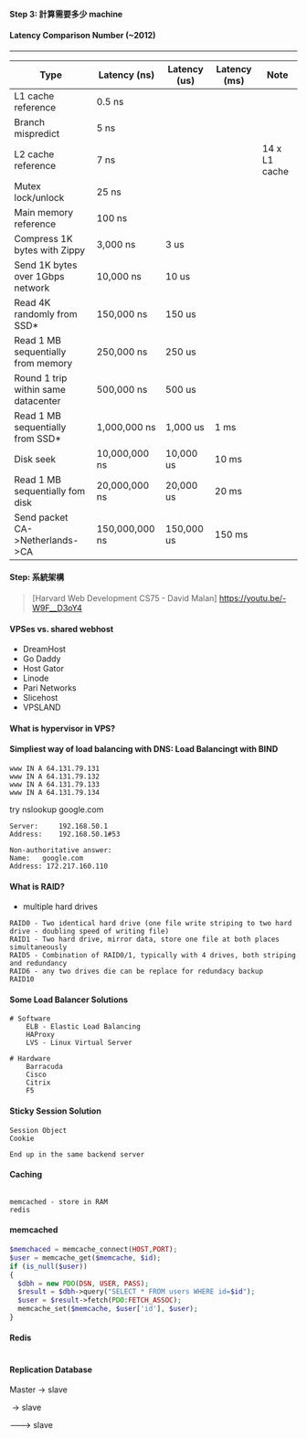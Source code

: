 







#### Step 3: 計算需要多少 machine



#### Latency Comparison Number (~2012)



---

| Type                                | Latency (ns)   | Latency (us) | Latency (ms) | Note          |
| ----------------------------------- | -------------- | ------------ | ------------ | ------------- |
| L1 cache reference                  | 0.5 ns         |              |              |               |
| Branch mispredict                   | 5 ns           |              |              |               |
| L2 cache reference                  | 7 ns           |              |              | 14 x L1 cache |
| Mutex lock/unlock                   | 25 ns          |              |              |               |
| Main memory reference               | 100 ns         |              |              |               |
| Compress 1K bytes with Zippy        | 3,000 ns       | 3 us         |              |               |
| Send 1K bytes over 1Gbps network    | 10,000 ns      | 10 us        |              |               |
| Read 4K randomly from SSD*          | 150,000 ns     | 150 us       |              |               |
| Read 1 MB sequentially from memory  | 250,000 ns     | 250 us       |              |               |
| Round 1 trip within same datacenter | 500,000 ns     | 500 us       |              |               |
| Read 1 MB sequentially from SSD*    | 1,000,000 ns   | 1,000 us     | 1 ms         |               |
| Disk seek                           | 10,000,000 ns  | 10,000 us    | 10 ms        |               |
| Read 1 MB sequentially fom disk     | 20,000,000 ns  | 20,000 us    | 20 ms        |               |
| Send packet CA->Netherlands->CA     | 150,000,000 ns | 150,000 us   | 150 ms       |               |



#### Step:  系統架構

>  [Harvard Web Development CS75 - David Malan] https://youtu.be/-W9F__D3oY4

#### VPSes vs. shared webhost

- DreamHost
- Go Daddy
- Host Gator
- Linode
- Pari Networks
- Slicehost
- VPSLAND

#### What is hypervisor in VPS?

#### Simpliest way of load balancing with DNS: Load Balancingt with BIND

```
www IN A 64.131.79.131
www IN A 64.131.79.132
www IN A 64.131.79.133
www IN A 64.131.79.134
```

try nslookup google.com

```
Server:		192.168.50.1
Address:	192.168.50.1#53

Non-authoritative answer:
Name:	google.com
Address: 172.217.160.110
```



#### What is RAID?

- multiple hard drives

```
RAID0 - Two identical hard drive (one file write striping to two hard drive - doubling speed of writing file)
RAID1 - Two hard drive, mirror data, store one file at both places simultaneously
RAID5 - Combination of RAID0/1, typically with 4 drives, both striping and redundancy
RAID6 - any two drives die can be replace for redundacy backup
RAID10
```



#### Some Load Balancer Solutions

```
# Software
	ELB	- Elastic Load Balancing
	HAProxy
	LVS - Linux Virtual Server

# Hardware
	Barracuda
	Cisco
	Citrix
	F5
```



#### Sticky Session Solution

```
Session Object
Cookie

End up in the same backend server
```

#### Caching

```

memcached - store in RAM
redis
```

#### memcached

```php
$memchaced = memcache_connect(HOST,PORT);
$user = memcache_get($memcache, $id);
if (is_null($user))
{
  $dbh = new PDO(DSN, USER, PASS);
  $result = $dbh->query("SELECT * FROM users WHERE id=$id");
  $user = $result->fetch(PDO:FETCH_ASSOC);
  memcache_set($memcache, $user['id'], $user);
}
```

#### Redis

```
```





#### Replication Database

Master -> slave

​		-> slave

--->	slave





